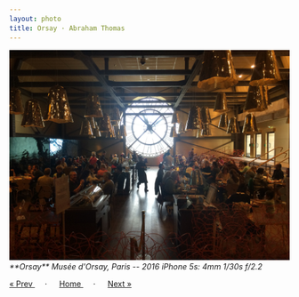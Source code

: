 ```yaml
---
layout: photo
title: Orsay · Abraham Thomas
---
```


<img src="/assets/photos/Orsay.jpg" width="540px" class="photo">

<i>
**Orsay**  
Musée d'Orsay, Paris -- 2016  
iPhone 5s: 4mm 1/30s f/2.2  
</i>

<a href="/travel/metro"> &laquo; Prev </a> &emsp; · &emsp; 
<a href="/travel"> Home </a> &emsp; · &emsp; 
<a href="/travel/branch"> Next &raquo; </a>
